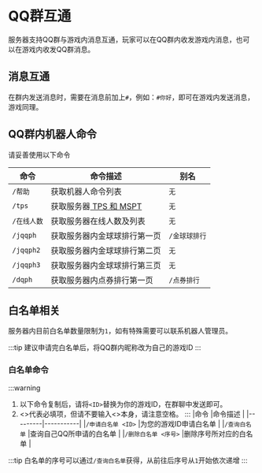 
# QQ群互通
服务器支持QQ群与游戏内消息互通，玩家可以在QQ群内收发游戏内消息，也可以在游戏内收发QQ群消息。

## 消息互通
在群内发送消息时，需要在消息前加上`#`，例如：`#你好`，即可在游戏内发送消息，游戏同理。

## QQ群内机器人命令
请妥善使用以下命令

|命令         |命令描述                    |别名     |
|-------------|---------------------------|---------|
|`/帮助`      |获取机器人命令列表        |`无`
|`/tps`       |获取服务器[ TPS 和 MSPT ](https://zh.minecraft.wiki/w/%E5%88%BB?variant=zh-cn#%E6%B8%B8%E6%88%8F%E5%88%BB) |`无`  |
|`/在线人数`   |获取服务器在线人数及列表    |`无`  |
|`/jqqph`     |获取服务器内金球球排行第一页 |`/金球球排行`  |
|`/jqqph2`    |获取服务器内金球球排行第二页 |`无`  |
|`/jqqph3`    |获取服务器内金球球排行第三页 |`无`  |
|`/dqph`      |获取服务器内点券排行第一页   |`/点券排行`  |

## 白名单相关
服务器内目前白名单数量限制为`1`，如有特殊需要可以联系机器人管理员。

:::tip
建议申请完白名单后，将QQ群内昵称改为自己的游戏ID
:::
### 白名单命令
:::warning
1. 以下命令复制后，请将`<ID>`替换为你的游戏ID，在群聊中发送即可。
2. <>代表必填项，但请不要输入<>本身，请注意空格。
:::
|命令     |命令描述    |
|---------|-----------|
|`/申请白名单 <ID>` |为您的游戏ID申请白名单 |
|`/查询白名单`      |查询自己QQ所申请的白名单  |
|`/删除白名单 <序号>` |删除序号所对应的白名单  |

:::tip
白名单的序号可以通过`/查询白名单`获得，从前往后序号从`1`开始依次递增
:::
